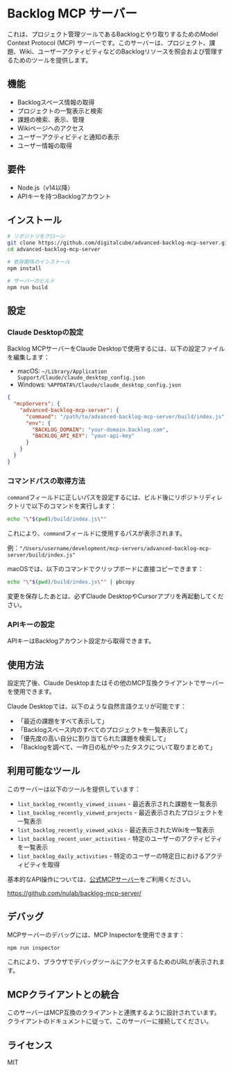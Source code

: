 # Backlog MCP サーバー

これは、プロジェクト管理ツールであるBacklogとやり取りするためのModel Context Protocol (MCP) サーバーです。このサーバーは、プロジェクト、課題、Wiki、ユーザーアクティビティなどのBacklogリソースを照会および管理するためのツールを提供します。

## 機能

- Backlogスペース情報の取得
- プロジェクトの一覧表示と検索
- 課題の検索、表示、管理
- Wikiページへのアクセス
- ユーザーアクティビティと通知の表示
- ユーザー情報の取得

## 要件

- Node.js（v14以降）
- APIキーを持つBacklogアカウント

## インストール

```bash
# リポジトリをクローン
git clone https://github.com/digitalcube/advanced-backlog-mcp-server.git
cd advanced-backlog-mcp-server

# 依存関係のインストール
npm install

# サーバーのビルド
npm run build
```

## 設定

### Claude Desktopの設定

Backlog MCPサーバーをClaude Desktopで使用するには、以下の設定ファイルを編集します：

- macOS: `~/Library/Application Support/Claude/claude_desktop_config.json`
- Windows: `%APPDATA%/Claude/claude_desktop_config.json`

```json
{
  "mcpServers": {
    "advanced-backlog-mcp-server": {
      "command": "/path/to/advanced-backlog-mcp-server/build/index.js",
      "env": {
        "BACKLOG_DOMAIN": "your-domain.backlog.com",
        "BACKLOG_API_KEY": "your-api-key"
      }
    }
  }
}
```

### コマンドパスの取得方法

`command`フィールドに正しいパスを設定するには、ビルド後にリポジトリディレクトリで以下のコマンドを実行します：

```bash
echo "\"$(pwd)/build/index.js\""
```

これにより、`command`フィールドに使用するパスが表示されます。

例：`"/Users/username/development/mcp-servers/advanced-backlog-mcp-server/build/index.js"`

macOSでは、以下のコマンドでクリップボードに直接コピーできます：
```bash
echo "\"$(pwd)/build/index.js\"" | pbcopy
```

変更を保存したあとは、必ずClaude DesktopやCursorアプリを再起動してください。

### APIキーの設定

APIキーはBacklogアカウント設定から取得できます。

## 使用方法

設定完了後、Claude Desktopまたはその他のMCP互換クライアントでサーバーを使用できます。

Claude Desktopでは、以下のような自然言語クエリが可能です：
- 「最近の課題をすべて表示して」
- 「Backlogスペース内のすべてのプロジェクトを一覧表示して」
- 「優先度の高い自分に割り当てられた課題を検索して」
- 「Backlogを調べて、一昨日の私がやったタスクについて取りまとめて」

## 利用可能なツール

このサーバーは以下のツールを提供しています：

- `list_backlog_recently_viewed_issues` - 最近表示された課題を一覧表示
- `list_backlog_recently_viewed_projects` - 最近表示されたプロジェクトを一覧表示
- `list_backlog_recently_viewed_wikis` - 最近表示されたWikiを一覧表示
- `list_backlog_recent_user_activities` - 特定のユーザーのアクティビティを一覧表示
- `list_backlog_daily_activities` - 特定のユーザーの特定日におけるアクティビティを取得

基本的なAPI操作については、[公式MCPサーバー](https://github.com/nulab/backlog-mcp-server/)をご利用ください。

https://github.com/nulab/backlog-mcp-server/

## デバッグ

MCPサーバーのデバッグには、MCP Inspectorを使用できます：

```bash
npm run inspector
```

これにより、ブラウザでデバッグツールにアクセスするためのURLが表示されます。

## MCPクライアントとの統合

このサーバーはMCP互換のクライアントと連携するように設計されています。クライアントのドキュメントに従って、このサーバーに接続してください。

## ライセンス

MIT 
